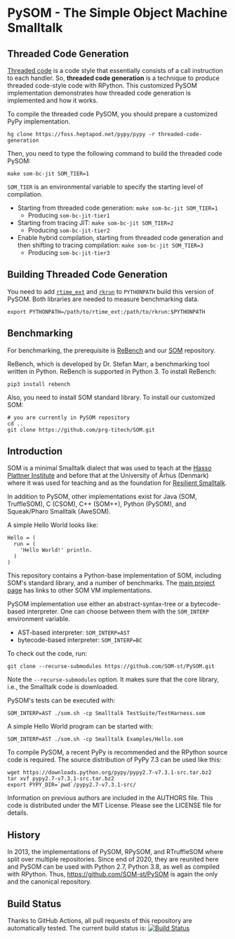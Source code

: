 PySOM - The Simple Object Machine Smalltalk
===========================================

Threaded Code Generation
------------

[Threaded code][1] is a code style that essentially consists of a call instruction to each handler.
So, **threaded code generation** is a technique to produce threaded code-style code with RPython.
This customized PySOM implementation demonstrates how threaded code generation is implemented and how it works.

To compile the threaded code PySOM, you should prepare a customized PyPy implementation.

    hg clone https://foss.heptapod.net/pypy/pypy -r threaded-code-generation

Then, you need to type the following command to build the threaded code PySOM:

    make som-bc-jit SOM_TIER=1

`SOM_TIER` is an environmental variable to specify the starting level of compilation.

- Starting from threaded code generation: `make som-bc-jit SOM_TIER=1`
    - Producing `som-bc-jit-tier1`
- Starting from tracing JIT: `make som-bc-jit SOM_TIER=2`
    - Producing `som-bc-jit-tier2`
- Enable hybrid compilation, starting from threaded code generation and then shifting to tracing compilation: `make som-bc-jit SOM_TIER=3`
    - Producing `som-bc-jit-tier3`

[1]: https://www.complang.tuwien.ac.at/forth/threaded-code.html

Building Threaded Code Generation
------------

You need to add [`rtime_ext`](https://github.com/prg-titech/rtime_ext) and [`rkrun`](https://github.com/3tty0n/rkrun) to `PYTHONPATH` build this version of PySOM.
Both libraries are needed to measure benchmarking data.

```shell
export PYTHONPATH=/path/to/rtime_ext:/path/to/rkrun:$PYTHONPATH
```

Benchmarking
------------

For benchmarking, the prerequisite is [ReBench][2] and our [SOM][3] repository.

ReBench, which is developed by Dr. Stefan Marr, a benchmarking tool written in Python.
ReBench is supported in Python 3. To install ReBench:

    pip3 install rebench

Also, you need to install SOM standard library.  To install our customized SOM:

    # you are currently in PySOM repository
    cd ..
    git clone https://github.com/prg-titech/SOM.git

[2]: https://github.com/smarr/ReBench
[3]: https://github.com/prg-titech/SOM

Introduction
------------

SOM is a minimal Smalltalk dialect that was used to teach at the [Hasso
Plattner Institute][SOM] and before that at the University of Århus
(Denmark) where it was used for teaching and as the foundation for [Resilient
Smalltalk][RS].

In addition to PySOM, other implementations exist for Java (SOM, TruffleSOM),
C (CSOM), C++ (SOM++), Python (PySOM), and Squeak/Pharo Smalltalk (AweSOM).

A simple Hello World looks like:

```Smalltalk
Hello = (
  run = (
    'Hello World!' println.
  )
)
```

This repository contains a Python-base implementation of SOM, including
SOM's standard library, and a number of benchmarks. The [main project
page][SOMst] has links to other SOM VM implementations.

PySOM implementation use either an abstract-syntax-tree or a
bytecode-based interpreter. One can choose between them with the `SOM_INTERP` environment variable.

 - AST-based interpreter: `SOM_INTERP=AST`
 - bytecode-based interpreter: `SOM_INTERP=BC`

To check out the code, run:

    git clone --recurse-submodules https://github.com/SOM-st/PySOM.git

Note the `--recurse-submodules` option. It makes sure that the core library,
i.e., the Smalltalk code is downloaded.

PySOM's tests can be executed with:

    SOM_INTERP=AST ./som.sh -cp Smalltalk TestSuite/TestHarness.som

A simple Hello World program can be started with:

    SOM_INTERP=AST ./som.sh -cp Smalltalk Examples/Hello.som

To compile PySOM, a recent PyPy is recommended and the RPython source
code is required. The source distribution of PyPy 7.3 can be used like this:

    wget https://downloads.python.org/pypy/pypy2.7-v7.3.1-src.tar.bz2
    tar xvf pypy2.7-v7.3.1-src.tar.bz2
    export PYPY_DIR=`pwd`/pypy2.7-v7.3.1-src/

Information on previous authors are included in the AUTHORS file. This code is
distributed under the MIT License. Please see the LICENSE file for details.


History
-------

In 2013, the implementations of PySOM, RPySOM, and RTruffleSOM where split
over multiple repositories. Since end of 2020, they are reunited here and PySOM
can be used with Python 2.7, Python 3.8, as well as compiled with RPython.
Thus, https://github.com/SOM-st/PySOM is again the only and the canonical
repository.


Build Status
------------

Thanks to GitHub Actions, all pull requests of this repository are automatically tested.
The current build status is: [![Build Status](https://github.com/SOM-st/PySOM/actions/workflows/ci.yml/badge.svg)](https://github.com/SOM-st/PySOM/actions)

 [SOM]: http://www.hpi.uni-potsdam.de/hirschfeld/projects/som/
 [SOMst]: https://travis-ci.org/SOM-st/
 [RS]:  http://dx.doi.org/10.1016/j.cl.2005.02.003
